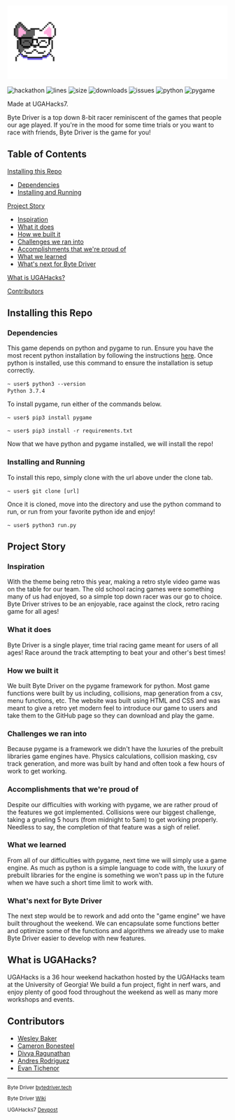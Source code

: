 ![Byte Driver](/imgs/ByteDriver_Title.png)

![hackathon](https://img.shields.io/badge/hackathon-UGAHacks7-lightgrey)
![lines](https://img.shields.io/tokei/lines/github/cbonesteel/byte-driver)
![size](https://img.shields.io/github/repo-size/cbonesteel/byte-driver)
![downloads](https://img.shields.io/github/downloads/cbonesteel/byte-driver/total)
![issues](https://img.shields.io/github/issues-raw/cbonesteel/byte-driver)
![python](https://img.shields.io/badge/python-v3.7%2B-brightgreen)
![pygame](https://img.shields.io/badge/pygame-v2.1.2-brightgreen)

Made at UGAHacks7.

Byte Driver is a top down 8-bit racer reminiscent of the games that people our age played. If you're in the mood for some time trials or you want to race with friends, Byte Driver is the game for you!

## Table of Contents

[Installing this Repo](https://github.com/cbonesteel/byte-driver#installing-this-repo)
* [Dependencies](https://github.com/cbonesteel/byte-driver#dependencies)
* [Installing and Running](https://github.com/cbonesteel/byte-driver#installing-and-running)

[Project Story](https://github.com/cbonesteel/byte-driver#project-story)
* [Inspiration](https://github.com/cbonesteel/byte-driver#inspiration)
* [What it does](https://github.com/cbonesteel/byte-driver#what-it-does)
* [How we built it](https://github.com/cbonesteel/byte-driver#how-we-built-it)
* [Challenges we ran into](https://github.com/cbonesteel/byte-driver#challenges-we-ran-into)
* [Accomplishments that we're proud of](https://github.com/cbonesteel/byte-driver#accomplishments-that-were-proud-of)
* [What we learned](https://github.com/cbonesteel/byte-driver#accomplishments-that-were-proud-of)
* [What's next for Byte Driver](https://github.com/cbonesteel/byte-driver#whats-next-for-byte-driver)

[What is UGAHacks?](https://github.com/cbonesteel/byte-driver#what-is-ugahacks)

[Contributors](https://github.com/cbonesteel/byte-driver#contributors)

## Installing this Repo

### Dependencies
This game depends on python and pygame to run. Ensure you have the most recent python installation by following the instructions [here](https://www.python.org/downloads/). Once python is installed, use this command to ensure the installation is setup correctly.
``` console
~ user$ python3 --version
Python 3.7.4
```
To install pygame, run either of the commands below.
``` console
~ user$ pip3 install pygame
```
``` console
~ user$ pip3 install -r requirements.txt
```

Now that we have python and pygame installed, we will install the repo!

### Installing and Running
To install this repo, simply clone with the url above under the clone tab.
``` console
~ user$ git clone [url]
```
Once it is cloned, move into the directory and use the python command to run, or run from your favorite python ide and enjoy!
``` console
~ user$ python3 run.py
```

## Project Story

### Inspiration
With the theme being retro this year, making a retro style video game was on the table for our team. The old school racing games were something many of us had enjoyed, so a simple top down racer was our go to choice. Byte Driver strives to be an enjoyable, race against the clock, retro racing game for all ages!

### What it does
Byte Driver is a single player, time trial racing game meant for users of all ages! Race around the track attempting to beat your and other's best times!

### How we built it
We built Byte Driver on the pygame framework for python. Most game functions were built by us including, collisions, map generation from a csv, menu functions, etc. The website was built using HTML and CSS and was meant to give a retro yet modern feel to introduce our game to users and take them to the GitHub page so they can download and play the game.

### Challenges we ran into
Because pygame is a framework we didn't have the luxuries of the prebuilt libraries game engines have. Physics calculations, collision masking, csv track generation, and more was built by hand and often took a few hours of work to get working.

### Accomplishments that we're proud of
Despite our difficulties with working with pygame, we are rather proud of the features we got implemented. Collisions were our biggest challenge, taking a grueling 5 hours (from midnight to 5am) to get working properly. Needless to say, the completion of that feature was a sigh of relief.

### What we learned
From all of our difficulties with pygame, next time we will simply use a game engine. As much as python is a simple language to code with, the luxury of prebuilt libraries for the engine is something we won't pass up in the future when we have such a short time limit to work with.

### What's next for Byte Driver
The next step would be to rework and add onto the "game engine" we have built throughout the weekend. We can encapsulate some functions better and optimize some of the functions and algorithms we already use to make Byte Driver easier to develop with new features.

## What is UGAHacks?
UGAHacks is a 36 hour weekend hackathon hosted by the UGAHacks team at the University of Georgia! We build a fun project, fight in nerf wars, and enjoy plenty of good food throughout the weekend as well as many more workshops and events.

## Contributors
* [Wesley Baker](https://www.linkedin.com/in/wesley-baker-295518232/)
* [Cameron Bonesteel](https://www.linkedin.com/in/cbonesteel/)
* [Divya Ragunathan](https://www.linkedin.com/in/divya-ragunathan-2437ba1b6/)
* [Andres Rodriguez](https://www.linkedin.com/in/andres-rodriguez-831b55191/)
* [Evan Tichenor](https://www.linkedin.com/in/evan-tichenor/)

<hr/>
<small>
<p>
Byte Driver <a href="https://bytedriver.tech">bytedriver.tech</a>

Byte Driver <a href="https://github.com/cbonesteel/byte-driver/wiki">Wiki</a>

UGAHacks7 <a href="https://devpost.com/software/byte-driver">Devpost</a>
</p>
</small>
